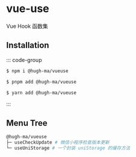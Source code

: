 # vue-use

Vue Hook 函数集

## Installation

::: code-group

```sh [npm]
$ npm i @hugh-ma/vueuse
```

```sh [pnpm]
$ pnpm add @hugh-ma/vueuse
```

```sh [yarn]
$ yarn add @hugh-ma/vueuse
```
:::

## Menu Tree

```bash
@hugh-ma/vueuse
├─ useCheckUpdate # 微信小程序检查版本更新
└─ useUniStorage # 一个封装 uniStorage 的缓存方法
```